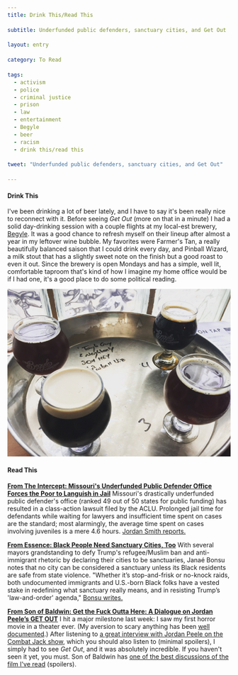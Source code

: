 ```yaml
---
title: Drink This/Read This

subtitle: Underfunded public defenders, sanctuary cities, and Get Out

layout: entry

category: To Read

tags:
  - activism
  - police
  - criminal justice
  - prison
  - law
  - entertainment
  - Begyle
  - beer
  - racism
  - drink this/read this

tweet: "Underfunded public defenders, sanctuary cities, and Get Out"

---
```

#### Drink This
I've been drinking a lot of beer lately, and I have to say it's been really nice to reconnect with it. Before seeing _Get Out_ (more on that in a minute) I had a solid day-drinking session with a couple flights at my local-est brewery, [Begyle](http://begylebrewing.com/Begyle/21.html). It was a good chance to refresh myself on their lineup after almost a year in my leftover wine bubble. My favorites were Farmer's Tan, a really beautifully balanced saison that I could drink every day, and Pinball Wizard, a milk stout that has a slightly sweet note on the finish but a good roast to even it out. Since the brewery is open Mondays and has a simple, well lit, comfortable taproom that's kind of how I imagine my home office would be if I had one, it's a good place to do some political reading.

![Begyle brewery](/photos/begyle.jpg "Begyle brewery flight")

#### Read This
[__From The Intercept: Missouri's Underfunded Public Defender Office Forces the Poor to Languish in Jail__](https://theintercept.com/2017/03/13/missouris-underfunded-public-defender-office-forces-the-poor-to-languish-in-jail/)
Missouri's drastically underfunded public defender's office (ranked 49 out of 50 states for public funding) has resulted in a class-action lawsuit filed by the ACLU. Prolonged jail time for defendants while waiting for lawyers and insufficient time spent on cases are the standard; most alarmingly, the average time spent on cases involving juveniles is a mere 4.6 hours. [Jordan Smith reports.](https://theintercept.com/2017/03/13/missouris-underfunded-public-defender-office-forces-the-poor-to-languish-in-jail/)

[__From Essence: Black People Need Sanctuary Cities, Too__](http://www.essence.com/news/politics/sanctuary-cities-black-families-immigrants)
With several mayors grandstanding to defy Trump's refugee/Muslim ban and anti-immigrant rhetoric by declaring their cities to be sanctuaries, Janaé Bonsu notes that no city can be considered a sanctuary unless its Black residents are safe from state violence. "Whether it’s stop-and-frisk or no-knock raids, both undocumented immigrants and U.S.-born Black folks have a vested stake in redefining what sanctuary really means, and in resisting Trump’s 'law-and-order' agenda," [Bonsu writes.](http://www.essence.com/news/politics/sanctuary-cities-black-families-immigrants)  

[__From Son of Baldwin: Get the Fuck Outta Here: A Dialogue on Jordan Peele’s GET OUT__](https://medium.com/@SonofBaldwin/get-the-fuck-outta-here-a-dialogue-on-jordan-peeles-get-out-831fef18b2b3#.5uerga7yb)
I hit a major milestone last week: I saw my first horror movie in a theater ever. (My aversion to scary anything has been [well documented](http://skepchick.org/2016/08/stranger-things-for-wimps/).) After listening to [a great interview with Jordan Peele on the Combat Jack show](https://soundcloud.com/thecombatjackshow/the-jordan-peele-episode), which you should also listen to (minimal spoilers), I simply had to see _Get Out_, and it was absolutely incredible. If you haven't seen it yet, you must. Son of Baldwin has [one of the best discussions of the film I've read](https://medium.com/@SonofBaldwin/get-the-fuck-outta-here-a-dialogue-on-jordan-peeles-get-out-831fef18b2b3#.5uerga7yb) (spoilers). 